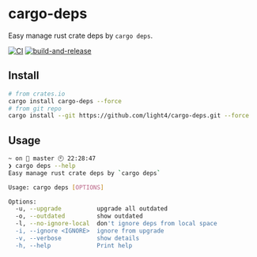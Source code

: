 # cargo-deps

Easy manage rust crate deps by `cargo deps`.

[![CI](https://github.com/light4/cargo-deps/actions/workflows/test.yaml/badge.svg)](https://github.com/light4/cargo-deps/actions/workflows/test.yaml)
[![build-and-release](https://github.com/light4/cargo-deps/actions/workflows/build-and-release.yaml/badge.svg)](https://github.com/light4/cargo-deps/actions/workflows/build-and-release.yaml)

## Install

```bash
# from crates.io
cargo install cargo-deps --force
# from git repo
cargo install --git https://github.com/light4/cargo-deps.git --force
```

## Usage

```bash
~ on  master 🕙 22:28:47
❯ cargo deps --help
Easy manage rust crate deps by `cargo deps`

Usage: cargo deps [OPTIONS]

Options:
  -u, --upgrade          upgrade all outdated
  -o, --outdated         show outdated
  -l, --no-ignore-local  don't ignore deps from local space
  -i, --ignore <IGNORE>  ignore from upgrade
  -v, --verbose          show details
  -h, --help             Print help
```
